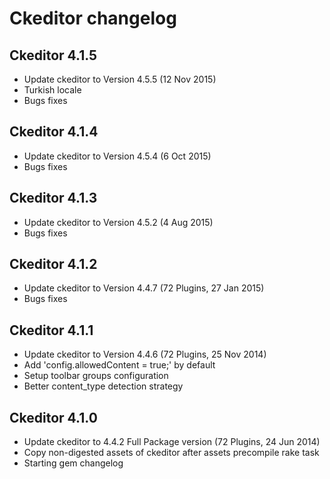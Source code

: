 # Ckeditor changelog

## Ckeditor 4.1.5

  * Update ckeditor to Version 4.5.5 (12 Nov 2015)
  * Turkish locale
  * Bugs fixes

## Ckeditor 4.1.4
  
  * Update ckeditor to Version 4.5.4 (6 Oct 2015)
  * Bugs fixes

## Ckeditor 4.1.3
  
  * Update ckeditor to Version 4.5.2 (4 Aug 2015)
  * Bugs fixes

## Ckeditor 4.1.2
  
  * Update ckeditor to Version 4.4.7 (72 Plugins, 27 Jan 2015)
  * Bugs fixes

## Ckeditor 4.1.1
  
  * Update ckeditor to Version 4.4.6 (72 Plugins, 25 Nov 2014)
  * Add 'config.allowedContent = true;' by default
  * Setup toolbar groups configuration
  * Better content_type detection strategy

## Ckeditor 4.1.0
  
  * Update ckeditor to 4.4.2 Full Package version (72 Plugins, 24 Jun 2014)
  * Copy non-digested assets of ckeditor after assets precompile rake task
  * Starting gem changelog